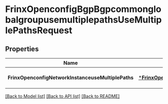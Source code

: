 # FrinxOpenconfigBgpBgpcommonglobalgroupusemultiplepathsUseMultiplePathsRequest

## Properties
Name | Type | Description | Notes
------------ | ------------- | ------------- | -------------
**FrinxOpenconfigNetworkInstanceuseMultiplePaths** | [***FrinxOpenconfigBgpBgpcommonglobalgroupusemultiplepathsUseMultiplePaths**](frinx.openconfig.bgp.bgpcommonglobalgroupusemultiplepaths.UseMultiplePaths.md) |  | [optional] [default to null]

[[Back to Model list]](../README.md#documentation-for-models) [[Back to API list]](../README.md#documentation-for-api-endpoints) [[Back to README]](../README.md)


